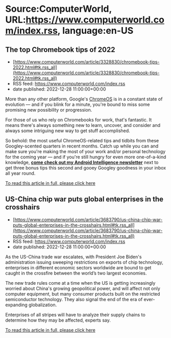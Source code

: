 # Source:ComputerWorld, URL:https://www.computerworld.com/index.rss, language:en-US

## The top Chromebook tips of 2022
 - [https://www.computerworld.com/article/3328830/chromebook-tips-2022.html#tk.rss_all](https://www.computerworld.com/article/3328830/chromebook-tips-2022.html#tk.rss_all)
 - RSS feed: https://www.computerworld.com/index.rss
 - date published: 2022-12-28 11:00:00+00:00

<article>
	<section class="page">
<p>More than any other platform, Google's <a href="https://www.computerworld.com/article/2893364/is-chrome-os-right-for-you.html">ChromeOS</a> is in a constant state of evolution — and if you blink for a minute, you're bound to miss some promising new possibility or progression.</p><p>For those of us who rely on Chromebooks for work, that's fantastic. It means there's always something new to learn, uncover, and consider and always some intriguing new way to get stuff accomplished.</p><p>So behold: the most useful ChromeOS-related tips and tidbits from these Googley-scented quarters in recent months. Catch up while you can and make sure you're making the most of your work and/or personal technology for the coming year — and if you're still hungry for even more one-of-a-kind knowledge, <a href="https://www.androidintel.net" rel="noopener nofollow" target="_blank"><strong>come check out my Android Intelligence newsletter</strong></a> next to get three bonus tips this second and gooey Googley goodness in your inbox all year round.</p><p class="jumpTag"><a href="https://www.computerworld.com/article/3328830/chromebook-tips-2022.html#jump">To read this article in full, please click here</a></p></section></article>

## US-China chip war puts global enterprises in the crosshairs
 - [https://www.computerworld.com/article/3683790/us-china-chip-war-puts-global-enterprises-in-the-crosshairs.html#tk.rss_all](https://www.computerworld.com/article/3683790/us-china-chip-war-puts-global-enterprises-in-the-crosshairs.html#tk.rss_all)
 - RSS feed: https://www.computerworld.com/index.rss
 - date published: 2022-12-28 11:00:00+00:00

<article>
	<section class="page">
<p>As the US-China trade war escalates, with President Joe Biden's administration issuing sweeping restrictions on exports of chip technology, enterprises in different economic sectors worldwide are bound to get caught in the crossfire between the world’s two largest economies.</p><p>The new trade rules come at a time when the US is getting increasingly worried about China's growing geopolitical power, and will affect not only computer equipment, but many consumer products built on the restricted semiconductor technology. They also signal the end of the era of ever-expanding globalization.</p><p>Enterprises of all stripes will have to analyze their supply chains to determine how they may be affected, experts say.</p><p class="jumpTag"><a href="https://www.computerworld.com/article/3683790/us-china-chip-war-puts-global-enterprises-in-the-crosshairs.html#jump">To read this article in full, please click here</a></p></section></article>

